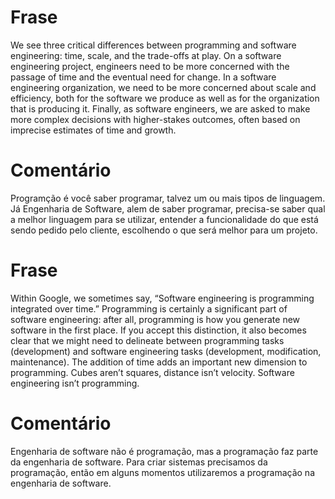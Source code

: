 # Frase
We see three critical differences between programming and software engineering: time, scale, and the trade-offs at play. On a software engineering project, engineers need to be more concerned with the passage of time and the eventual need for change. In a software engineering organization, we need to be more concerned about scale and efficiency, both for the software we produce as well as for the organization that is producing it. Finally, as software engineers, we are asked to make more complex decisions with higher-stakes outcomes, often based on imprecise estimates of time and growth.

# Comentário
Programção é você saber programar, talvez um ou mais tipos de linguagem. Já Engenharia de Software, alem de saber programar, precisa-se saber qual a melhor linguagem para se utilizar, entender a funcionalidade do que está sendo pedido pelo cliente, escolhendo o que será melhor para um projeto.

# Frase
Within Google, we sometimes say, “Software engineering is programming integrated over time.” Programming is certainly a significant part of software engineering: after all, programming is how you generate new software in the first place. If you accept this distinction, it also becomes clear that we might need to delineate between programming tasks (development) and software engineering tasks (development, modification, maintenance). The addition of time adds an important new dimension to programming. Cubes aren’t squares, distance isn’t velocity. Software engineering isn’t programming.

# Comentário
Engenharia de software não é programação, mas a programação faz parte da engenharia de software. Para criar sistemas precisamos da programação, então em alguns momentos utilizaremos a programação na engenharia de software.
